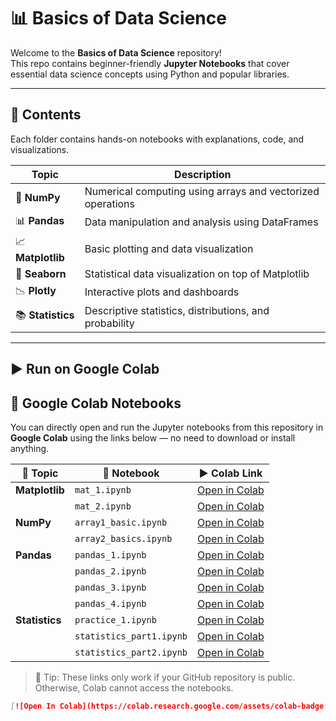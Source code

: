 # 📊 Basics of Data Science

Welcome to the **Basics of Data Science** repository!  
This repo contains beginner-friendly **Jupyter Notebooks** that cover essential data science concepts using Python and popular libraries.

---

## 📁 Contents

Each folder contains hands-on notebooks with explanations, code, and visualizations.

| Topic        | Description |
|--------------|-------------|
| 🧮 **NumPy**       | Numerical computing using arrays and vectorized operations |
| 📊 **Pandas**      | Data manipulation and analysis using DataFrames |
| 📈 **Matplotlib**  | Basic plotting and data visualization |
| 🎨 **Seaborn**     | Statistical data visualization on top of Matplotlib |
| 📉 **Plotly**      | Interactive plots and dashboards |
| 📚 **Statistics**  | Descriptive statistics, distributions, and probability |

---

## ▶️ Run on Google Colab

## 📘 Google Colab Notebooks

You can directly open and run the Jupyter notebooks from this repository in **Google Colab** using the links below — no need to download or install anything.

| 📂 Topic        | 📓 Notebook               | ▶️ Colab Link |
|----------------|---------------------------|----------------|
| **Matplotlib** | `mat_1.ipynb`              | [Open in Colab](https://colab.research.google.com/github/Ashishbadal-source/Basics-of-Data-Science-/blob/main/Matplotlib/mat_1.ipynb) |
|                | `mat_2.ipynb`              | [Open in Colab](https://colab.research.google.com/github/Ashishbadal-source/Basics-of-Data-Science-/blob/main/Matplotlib/mat_2.ipynb) |
| **NumPy**      | `array1_basic.ipynb`       | [Open in Colab](https://colab.research.google.com/github/Ashishbadal-source/Basics-of-Data-Science-/blob/main/NumPy/array1_basic.ipynb) |
|                | `array2_basics.ipynb`      | [Open in Colab](https://colab.research.google.com/github/Ashishbadal-source/Basics-of-Data-Science-/blob/main/NumPy/array2_basics.ipynb) |
| **Pandas**     | `pandas_1.ipynb`           | [Open in Colab](https://colab.research.google.com/github/Ashishbadal-source/Basics-of-Data-Science-/blob/main/Pandas/pandas_1.ipynb) |
|                | `pandas_2.ipynb`           | [Open in Colab](https://colab.research.google.com/github/Ashishbadal-source/Basics-of-Data-Science-/blob/main/Pandas/pandas_2.ipynb) |
|                | `pandas_3.ipynb`           | [Open in Colab](https://colab.research.google.com/github/Ashishbadal-source/Basics-of-Data-Science-/blob/main/Pandas/pandas_3.ipynb) |
|                | `pandas_4.ipynb`           | [Open in Colab](https://colab.research.google.com/github/Ashishbadal-source/Basics-of-Data-Science-/blob/main/Pandas/pandas_4.ipynb) |
| **Statistics** | `practice_1.ipynb`         | [Open in Colab](https://colab.research.google.com/github/Ashishbadal-source/Basics-of-Data-Science-/blob/main/Statistics/practice_1.ipynb) |
|                | `statistics_part1.ipynb`   | [Open in Colab](https://colab.research.google.com/github/Ashishbadal-source/Basics-of-Data-Science-/blob/main/Statistics/statistics_part1.ipynb) |
|                | `statistics_part2.ipynb`   | [Open in Colab](https://colab.research.google.com/github/Ashishbadal-source/Basics-of-Data-Science-/blob/main/Statistics/statistics_part2.ipynb) |

> 🔗 Tip: These links only work if your GitHub repository is public. Otherwise, Colab cannot access the notebooks.




 

```markdown
[![Open In Colab](https://colab.research.google.com/assets/colab-badge.svg)](https://colab.research.google.com/github/Ashishbadal-source/Basics-of-Data-Science-/blob/main/your-notebook-name.ipynb)
